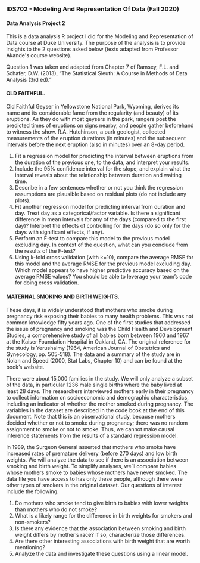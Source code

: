 ### IDS702 - Modeling And Representation Of Data (Fall 2020)
#### Data Analysis Project 2

This is a data analysis R project I did for the Modeling and Representation of Data course at Duke University. 
The purpose of the analysis is to provide insights to the 2 questions asked below (texts adapted from Professor Akande's course website). 

Question 1 was taken and adapted from Chapter 7 of Ramsey, F.L. and Schafer, D.W. (2013), “The Statistical Sleuth: A Course in Methods of Data Analysis (3rd ed).”

#### OLD FAITHFUL. 
Old Faithful Geyser in Yellowstone National Park, Wyoming, derives its name and its considerable fame from the regularity (and beauty) of its eruptions. As they do with most geysers in the park, rangers post the predicted times of eruptions on signs nearby, and people gather beforehand to witness the show. R.A. Hutchinson, a park geologist, collected measurements of the eruption durations (in minutes) and the subsequent intervals before the next eruption (also in minutes) over an 8-day period.

1. Fit a regression model for predicting the interval between eruptions from the duration of the previous one, to the data, and interpret your results.
2. Include the 95% confidence interval for the slope, and explain what the interval reveals about the relationship between duration and waiting time.
3. Describe in a few sentences whether or not you think the regression assumptions are plausible based on residual plots (do not include any plots).
4. Fit another regression model for predicting interval from duration and day. Treat day as a categorical/factor variable. Is there a significant difference in mean intervals for any of the days (compared to the first day)? Interpret the effects of controlling for the days (do so only for the days with significant effects, if any).
5. Perform an F-test to compare this model to the previous model excluding day. In context of the question, what can you conclude from the results of the F-test?
6. Using k-fold cross validation (with k=10), compare the average RMSE for this model and the average RMSE for the previous model excluding day. Which model appears to have higher predictive accuracy based on the average RMSE values?
You should be able to leverage your team’s code for doing cross validation.

#### MATERNAL SMOKING AND BIRTH WEIGHTS. 
These days, it is widely understood that mothers who smoke during pregnancy risk exposing their babies to many health problems. This was not common knowledge fifty years ago. One of the first studies that addressed the issue of pregnancy and smoking was the Child Health and Development Studies, a comprehensive study of all babies born between 1960 and 1967 at the Kaiser Foundation Hospital in Oakland, CA. The original reference for the study is Yerushalmy (1964, American Journal of Obstetrics and Gynecology, pp. 505-518). The data and a summary of the study are in Nolan and Speed (2000, Stat Labs, Chapter 10) and can be found at the book’s website.

There were about 15,000 families in the study. We will only analyze a subset of the data, in particular 1236 male single births where the baby lived at least 28 days. The researchers interviewed mothers early in their pregnancy to collect information on socioeconomic and demographic characteristics, including an indicator of whether the mother smoked during pregnancy. The variables in the dataset are described in the code book at the end of this document.
Note that this is an observational study, because mothers decided whether or not to smoke during pregnancy; there was no random assignment to smoke or not to smoke. Thus, we cannot make causal inference statements from the results of a standard regression model.

In 1989, the Surgeon General asserted that mothers who smoke have increased rates of premature delivery (before 270 days) and low birth weights. We will analyze the data to see if there is an association between smoking and birth weight. To simplify analyses, we’ll compare babies whose mothers smoke to babies whose mothers have never smoked. The data file you have access to has only these people, although there were other types of smokers in the original dataset.
Our questions of interest include the following.

1. Do mothers who smoke tend to give birth to babies with lower weights than mothers who do not smoke?
2. What is a likely range for the difference in birth weights for smokers and non-smokers?
3. Is there any evidence that the association between smoking and birth weight differs by mother’s race? If so, characterize those differences.
4. Are there other interesting associations with birth weight that are worth mentioning?
5. Analyze the data and investigate these questions using a linear model. 
